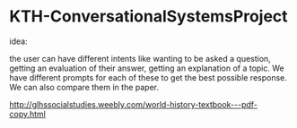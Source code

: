 # KTH-ConversationalSystemsProject



idea: 

the user can have different intents like wanting to be asked a question, getting an evaluation of their answer, getting an explanation of a topic. We have different prompts for each of these to get the best possible response. We can also compare them in the paper.


http://glhssocialstudies.weebly.com/world-history-textbook---pdf-copy.html
